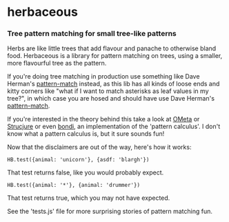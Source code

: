 # herbaceous
### Tree pattern matching for small tree-like patterns

Herbs are like little trees that add flavour and panache to otherwise bland food. Herbaceous is a library for pattern matching on trees, using a smaller, more flavourful tree as the pattern.

If you're doing tree matching in production use something like Dave Herman's [pattern-match](https://github.com/dherman/pattern-match) instead, as this lib has all kinds of loose ends and kitty corners like "what if I want to match asterisks as leaf values in my tree?", in which case you are hosed and should have use Dave Herman's [pattern-match](https://github.com/dherman/pattern-match).

If you're interested in the theory behind this take a look at [OMeta](http://tinlizzie.org/ometa/) or [Strucjure](http://scattered-thoughts.net/blog/2012/12/04/strucjure-motivation/) or even [bondi](https://bondi.it.uts.edu.au/), an implementation of the 'pattern calculus'. I don't know what a pattern calculus is, but it sure sounds fun!

Now that the disclaimers are out of the way, here's how it works:

```
HB.test({animal: 'unicorn'}, {asdf: 'blargh'})
```

That test returns false, like you would probably expect.

```
HB.test({animal: '*'}, {animal: 'drummer'})
```

That test returns true, which you may not have expected.

See the 'tests.js' file for more surprising stories of pattern matching fun.
